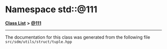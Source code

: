 
# Namespace std::@111

<link rel="stylesheet" href="https://cdnjs.cloudflare.com/ajax/libs/KaTeX/0.5.1/katex.min.css">
<link rel="stylesheet" href="https://cdn.jsdelivr.net/github-markdown-css/2.2.1/github-markdown.css"/>



[**Class List**](annotated.md) **>** [**@111**](namespacestd_1_1_0D111.md)





























------------------------------
The documentation for this class was generated from the following file `src/sdm/utils/struct/tuple.hpp`